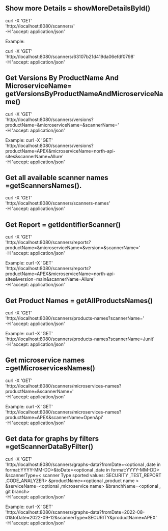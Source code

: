 Show more Details = showMoreDetailsById()
-------------------
curl -X 'GET' \
'http://localhost:8080/scanners/<a unified data Id>' \
-H 'accept: application/json'

Example:

curl -X 'GET' \
'http://localhost:8080/scanners/63107b21d419da06efdf0798' \
-H 'accept: application/json'

Get Versions By ProductName And MicroserviceName= getVersionsByProductNameAndMicroserviceName()
----------------
curl -X 'GET' \
'http://localhost:8080/scanners/versions?productName=<product name>&microserviceName=<micriservice name>&scannerName=<scanner name>' \
-H 'accept: application/json'

Example:
curl -X 'GET' \
'http://localhost:8080/scanners/versions?productName=APEX&microserviceName=north-api-sites&scannerName=Allure' \
-H 'accept: application/json'

Get all available scanner names =getScannersNames().
----------------

curl -X 'GET' \
'http://localhost:8080/scanners/scanners-names' \
-H 'accept: application/json'

Get Report = getIdentifierScanner()
----------------
curl -X 'GET' \
'http://localhost:8080/scanners/reports?productName=<product name>&microserviceName=<microservice name>&version=<git version>&scannerName=<scanner name>' \
-H 'accept: application/json'

Example:
curl -X 'GET' \
'http://localhost:8080/scanners/reports?productName=APEX&microserviceName=north-api-sites&version=main&scannerName=Allure' \
-H 'accept: application/json'


Get Product Names = getAllProductsNames()
--------------
curl -X 'GET' \
'http://localhost:8080/scanners/products-names?scannerName=<scanner name>' \
-H 'accept: application/json'

Example:
curl -X 'GET' \
'http://localhost:8080/scanners/products-names?scannerName=Junit' \
-H 'accept: application/json'

Get microservice names =getMicroservicesNames()
---------------
curl -X 'GET' \
'http://localhost:8080/scanners/microservices-names?productName=<product name>&scannerName=<scanner name>' \
-H 'accept: application/json'

Example:
curl -X 'GET' \
'http://localhost:8080/scanners/microservices-names?productName=APEX&scannerName=OpenApi' \
-H 'accept: application/json'

Get data for graphs by filters =getScannerDataByFilter()
-----------
curl -X 'GET' \
'http://localhost:8080/scanners/graphs-data?fromDate=<optional ,date in format:YYYY-MM-DD>&toDate=<optional ,date in format:YYYY-MM-DD>
&scannerType=< scanner Type sported values:   SECURITY ,TEST_REPORT ,CODE_ANALYZER>
&productName=<optional ,product name >
&serviceName=<optional ,microservice name>
&branchName=<optional , git branch> \
-H 'accept: application/json'

Example:
curl -X 'GET' \
'http://localhost:8080/scanners/graphs-data?fromDate=2022-08-01&toDate=2022-09-12&scannerType=SECURITY&productName=APEX' \
-H 'accept: application/json'

